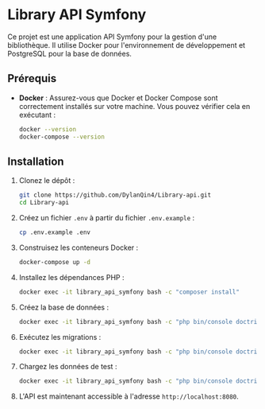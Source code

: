 # Library API Symfony

Ce projet est une application API Symfony pour la gestion d'une bibliothèque. Il utilise Docker pour l'environnement de développement et PostgreSQL pour la base de données.

## Prérequis

- **Docker** : Assurez-vous que Docker et Docker Compose sont correctement installés sur votre machine. Vous pouvez vérifier cela en exécutant :
  ```bash
  docker --version
  docker-compose --version

## Installation

1. Clonez le dépôt :
   ```bash
   git clone https://github.com/DylanQin4/Library-api.git
   cd Library-api
    ```
2. Créez un fichier `.env` à partir du fichier `.env.example` :

    ```bash
    cp .env.example .env
    ```
3. Construisez les conteneurs Docker :

    ```bash
    docker-compose up -d
    ```
   
4. Installez les dépendances PHP :

    ```bash
    docker exec -it library_api_symfony bash -c "composer install"
    ```
   
5. Créez la base de données :

    ```bash
    docker exec -it library_api_symfony bash -c "php bin/console doctrine:database:create"
    ```
   
6. Exécutez les migrations :

    ```bash
    docker exec -it library_api_symfony bash -c "php bin/console doctrine:migrations:migrate"
    ```
   
7. Chargez les données de test :

    ```bash
    docker exec -it library_api_symfony bash -c "php bin/console doctrine:fixtures:load"
    ```
   
8. L'API est maintenant accessible à l'adresse `http://localhost:8080`.